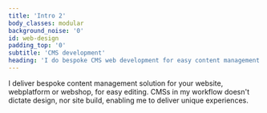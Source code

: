 ```yaml
---
title: 'Intro 2'
body_classes: modular
background_noise: '0'
id: web-design
padding_top: '0'
subtitle: 'CMS development'
heading: 'I do bespoke CMS web development for easy content management'
---
```


I deliver bespoke content management solution for your website, webplatform or webshop, for easy editing. CMSs in my workflow doesn't dictate design, nor site build, enabling me to deliver unique experiences.